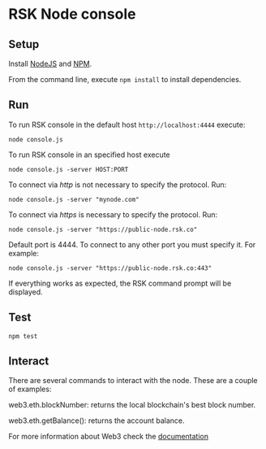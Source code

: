 # RSK Node console

## Setup

Install [NodeJS](https://nodejs.org) and [NPM](https://www.npmjs.com/).

From the command line, execute `npm install` to install dependencies.

## Run

To run RSK console in the default host `http://localhost:4444` execute:

```shell
node console.js
```

To run RSK console in an specified host execute

```shell
node console.js -server HOST:PORT
```

To connect via _http_ is not necessary to specify the protocol. Run:

```shell
node console.js -server "mynode.com"
```

To connect via _https_ is necessary to specify the protocol. Run:

```shell
node console.js -server "https://public-node.rsk.co"
```

Default port is 4444. To connect to any other port you must specify it. For example:
```shell
node console.js -server "https://public-node.rsk.co:443"
```

If everything works as expected, the RSK command prompt will be displayed.

## Test
```shell
npm test
```

## Interact

There are several commands to interact with the node. These are a couple of examples:

web3.eth.blockNumber: returns the local blockchain's best block number.

web3.eth.getBalance(<ACCOUNT ADDRESS>): returns the account balance.

For more information about Web3 check the [documentation](https://github.com/ethereum/wiki/wiki/JavaScript-API)
